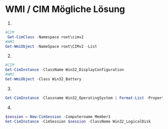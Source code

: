 # WMI / CIM Mögliche Lösung
1.
```powershell
#CIM
 Get-CimClass -Namespace root\cimv2
#WMI
Get-WmiObject -NameSpace root\CIMv2 -List
```

2.
```powershell
#CIM
Get-CimInstance -ClassName Win32_DisplayConfiguration
#WMI
Get-WmiObject -Class Win32_Battery
```

3.
```powershell
Get-CimInstance -Classname Win32_OperatingSystem | Format-List -Property *
```

4.
```powershell
$session = New-CimSession -Computername Member1
Get-CimInstance -CimSession $session -ClassName Win32_LogicalDisk
```